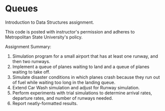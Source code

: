 # Queues

Introduction to Data Structures assignment.

This code is posted with instructor's permission and adheres to Metropolitan State University's policy.

Assignment Summary:

1) Simulation program for a small airport that has at least one runway, and then two runways.
2) Implement a queue of planes waiting to land and a queue of planes waiting to take off.
3) Simulate disaster conditions in which planes crash because they run out of fuel while waiting too long in the landing queue.
4) Extend Car Wash simulation and adjust for Runway simulation.
5) Perform experiments with trial simulations to determine arrival rates, departure rates, and number of runways needed.
6) Report neatly-formatted results.
